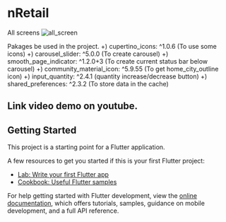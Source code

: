 # nRetail

All screens
![all_screen](https://github.com/user-attachments/assets/1c725851-29b0-4ac8-a672-11ba355c9dd9)


Pakages be used in the project.
+) cupertino_icons: ^1.0.6           (To use some icons)
+) carousel_slider: ^5.0.0           (To create carousel)
+) smooth_page_indicator: ^1.2.0+3   (To create current status bar below carousel)
+) community_material_icon: ^5.9.55  (To get home_city_outline icon)
+) input_quantity: ^2.4.1            (quantity increase/decrease button)
+) shared_preferences: ^2.3.2        (To store data in the cache)

## Link video demo on youtube.

## Getting Started

This project is a starting point for a Flutter application.

A few resources to get you started if this is your first Flutter project:

- [Lab: Write your first Flutter app](https://docs.flutter.dev/get-started/codelab)
- [Cookbook: Useful Flutter samples](https://docs.flutter.dev/cookbook)

For help getting started with Flutter development, view the
[online documentation](https://docs.flutter.dev/), which offers tutorials,
samples, guidance on mobile development, and a full API reference.
